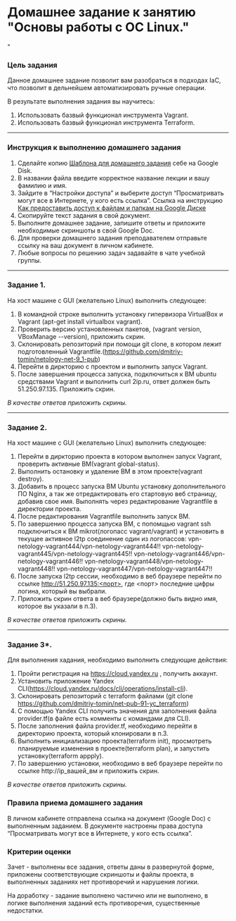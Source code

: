 # Домашнее задание к занятию "Основы работы с ОС Linux."

"

### Цель задания

Данное домашнее задание позволит вам разобраться в подходах IaC, что позволит в дельнейшем автоматизировать ручные операции.

В результате выполнения задания вы научитесь:  
1. Использовать базвый функционал инструмента Vagrant.
2. Использовать базвый функционал инструмента Terraform.

------

### Инструкция к выполнению домашнего задания

1. Сделайте копию [Шаблона для домашнего задания](https://docs.google.com/document/d/1youKpKm_JrC0UzDyUslIZW2E2bIv5OVlm_TQDvH5Pvs/edit) себе на Google Disk.
2. В названии файла введите корректное название лекции и вашу фамилию и имя.
3. Зайдите в “Настройки доступа” и выберите доступ “Просматривать могут все в Интернете, у кого есть ссылка”.  Ссылка на инструкцию [Как предоставить доступ к файлам и папкам на Google Диске](https://support.google.com/docs/answer/2494822?hl=ru&co=GENIE.Platform%3DDesktop)
4. Скопируйте текст задания в свой документ.
5. Выполните домашнее задание, запишите ответы и приложите необходимые скриншоты в свой Google Doc.
6. Для проверки домашнего задания преподавателем отправьте ссылку на ваш документ в личном кабинете.
7. Любые вопросы по решению задач задавайте в чате учебной группы.

---


### Задание 1. 

На хост машине с GUI (желательно Linux) выполнить следующее:
   1. В командной строке выполнить установку гипервизора VirtualBox и Vagrant (apt-get install virtualbox vagrant).
   2. Проверить версию установленных пакетов, (vagrant version, VBoxManage --version), приложить скрин.
   3. Склонировать репозиторий при помощи git clone, в котором лежит подготовленный Vagrantfile.(https://github.com/dmitriy-tomin/netology-net-9_1-pub)
   4. Перейти в диркторию с проектом и выполнить запуск Vagrant.
   5. После завершения процесса запуска, подключиться к ВМ ubuntu средствами Vagrant и выполнить curl 2ip.ru, ответ должен быть 51.250.97.135. Приложить скрин. 
 
*В качестве ответов приложить скрины.*

------

### Задание 2. 

На хост машине с GUI (желательно Linux) выполнить следующее:
   1. Перейти в диркторию проекта в котором выполнен запуск Vagrant, проверить активные ВМ(vagrant global-status).
   2. Выполнить остановку и удаление ВМ в этом проекте(vagrant destroy).
   3. Добавить в процесс запуска ВМ Ubuntu установку дополнительного ПО Nginx, а так же отредактировать его стартовую веб страницу, добавив свое имя.
      Выполнять через редактирование Vagrantfile в директории проекта.
   4. После редактирования Vagrantfile выполнить запуск ВМ.
   5. По завершению процесса запуска ВМ, с попомщью vagrant ssh подключиться к ВМ mikrot(логопасс vagrant/vagrant) и установить в текущее активное l2tp соединение 
      один из логопассов:
       vpn-netology-vagrant444/vpn-netology-vagrant444!!
       vpn-netology-vagrant445/vpn-netology-vagrant445!!
       vpn-netology-vagrant446/vpn-netology-vagrant446!!
       vpn-netology-vagrant448/vpn-netology-vagrant448!!
       vpn-netology-vagrant447/vpn-netology-vagrant447!!
   6. После запуска l2tp сессии, необходимо в веб браузере перейти по ссылке http://51.250.97.135:<порт>, где <порт> последние цифры логина, который вы выбрали.
   7. Приложить скрин ответа в веб браузере(должно быть видно имя, которое вы указали в п.3).
     

*В качестве ответов приложить скрины.*

------

### Задание 3*.

Для выполнения хадания, необходимо выполнить следующие действия:
   1. Пройти регистрация на https://cloud.yandex.ru , получить аккаунт.
   2. Установить приложение Yandex CLI(https://cloud.yandex.ru/docs/cli/operations/install-cli).
   3. Склонировать репозиторий с terraform файлами (git clone https://github.com/dmitriy-tomin/net-pub-91-yc_terraform)
   4. С помощью Yandex CLI получить значения для заполнения файла provider.tf(в файле есть комменты с командами для CLI).
   5. После заполнения файла provider.tf, необходимо перейти в директорию проекта, который клонировали в п.3.
   6. Выполнить инициализацию проекта(terraform init), просмотреть планируемые изменения в проекте(terraform plan), и запустить установку(terraform appply).
   7. По завершению установки, необходимо в веб браузере перейти по ссылке http://ip_вашей_вм и приложить скрин.     
   

*В качестве ответов приложить скрины.*

### Правила приема домашнего задания

В личном кабинете отправлена ссылка на документ (Google Doc) с выполненным заданием. В документе настроены права доступа “Просматривать могут все в Интернете, у кого есть ссылка”.

### Критерии оценки

Зачет - выполнены все задания, ответы даны в развернутой форме, приложены соответствующие скриншоты и файлы проекта, в выполненных заданиях нет противоречий и нарушения логики.

На доработку - задание выполнено частично или не выполнено, в логике выполнения заданий есть противоречия, существенные недостатки.
